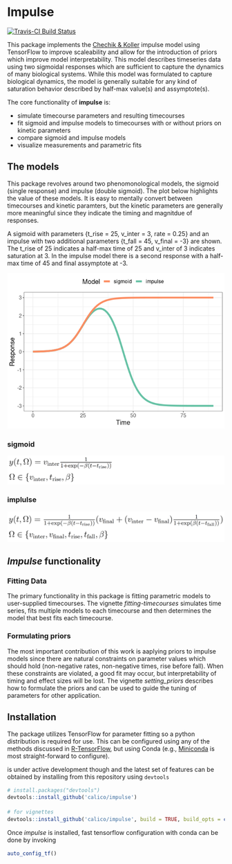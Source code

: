 
<!-- README.md is generated from README.Rmd. Please edit that file -->

# Impulse

[![Travis-CI Build
Status](https://travis-ci.org/calico/impulse.svg?branch=master)](https://travis-ci.org/calico/impulse)

This package implements the [Chechik &
Koller](https://www.ncbi.nlm.nih.gov/pubmed/19193146) impulse model
using TensorFlow to improve scaleability and allow for the introduction
of priors which improve model interpretability. This model describes
timeseries data using two sigmoidal responses which are sufficient to
capture the dynamics of many biological systems. While this model was
formulated to capture biological dynamics, the model is generally
suitable for any kind of saturation behavior described by half-max
value(s) and assymptote(s).

The core functionality of **impulse** is:

  - simulate timecourse parameters and resulting timecourses
  - fit sigmoid and impulse models to timecourses with or without priors
    on kinetic parameters
  - compare sigmoid and impulse models
  - visualize measurements and parametric fits

## The models

This package revolves around two phenomonological models, the sigmoid
(single response) and impulse (double sigmoid). The plot below
highlights the value of these models. It is easy to mentally convert
between timecourses and kinetic paramters, but the kinetic parameters
are generally more meaningful since they indicate the timing and
magnitdue of responses.

A sigmoid with parameters {t\_rise = 25, v\_inter = 3, rate = 0.25} and
an impulse with two additional parameters {t\_fall = 45, v\_final = -3}
are shown. The t\_rise of 25 indicates a half-max time of 25 and
v\_inter of 3 indicates saturation at 3. In the impulse model there is a
second response with a half-max time of 45 and final assymptote at -3.

![](man/figures/README-sigmoid_impulse_compare-1.png)<!-- -->

### sigmoid

![Sigmoid](https://github.com/calico/impulse/blob/master/man/figures/sigmoid.png)

### implulse

![Impulse](https://github.com/calico/impulse/blob/master/man/figures/impulse.png)

## *Impulse* functionality

### Fitting Data

The primary functionality in this package is fitting parametric models
to user-supplied timecourses. The vignette *fitting-timecourses*
simulates time series, fits multiple models to each timecourse and then
determines the model that best fits each timecourse.

### Formulating priors

The most important contribution of this work is aaplying priors to
impulse models since there are natural constraints on parameter values
which should hold (non-negative rates, non-negative times, rise before
fall). When these constraints are violated, a good fit may occur, but
interpretability of timing and effect sizes will be lost. The vignette
*setting\_priors* describes how to formulate the priors and can be used
to guide the tuning of parameters for other application.

## Installation

The package utilizes TensorFlow for parameter fitting so a python
distribution is required for use. This can be configured using any of
the methods discussed in
[R-TensorFlow](https://github.com/rstudio/tensorflow), but using Conda
(e.g., [Miniconda](https://docs.conda.io/en/latest/miniconda.html) is
most straight-forward to configure).

is under active development though and the latest set of features can be
obtained by installing from this repository using `devtools`

``` r
# install.packages("devtools")
devtools::install_github('calico/impulse')

# for vignettes
devtools::install_github('calico/impulse', build = TRUE, build_opts = c("--no-resave-data", "--no-manual"))
```

Once *impulse* is installed, fast tensorflow configuration with conda
can be done by invoking

``` r
auto_config_tf()
```
